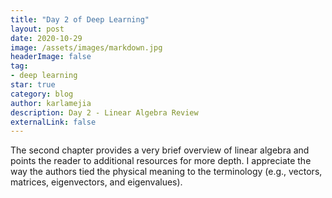 ```yaml
---
title: "Day 2 of Deep Learning"
layout: post
date: 2020-10-29
image: /assets/images/markdown.jpg
headerImage: false
tag:
- deep learning
star: true
category: blog
author: karlamejia
description: Day 2 - Linear Algebra Review
externalLink: false
---
```


The second chapter provides a very brief overview of linear algebra and points the reader to additional resources for more depth. I appreciate the way the authors
tied the physical meaning to the terminology (e.g., vectors, matrices, eigenvectors, and eigenvalues). 
